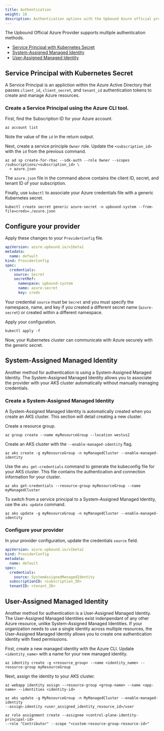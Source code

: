 ```yaml
---
title: Authentication 
weight: 10
description: Authentication options with the Upbound Azure official provider
---
```


The Upbound Official Azure Provider supports multiple authentication methods.

* [Service Principal with Kubernetes Secret]()
* [System-Assigned Managed Identity]()
* [User-Assigned Managed Identity]()

## Service Principal with Kubernetes Secret

A Service Principal is an appliction within the Azure Active Directory that
passes `client_id`, `client_secret`, and `tenant_id` authentication
tokens to create and manage Azure resources. 

### Create a Service Principal using the Azure CLI tool.

First, find the Subscription ID for your Azure account.

```shell
az account list
```

Note the value of the `id` in the return output. 

Next, create a service principle `Owner` role. Update the `<subscription_id>`
with the `id` from the previous command.

```shell
az ad sp create-for-rbac --sdk-auth --role Owner --scopes /subscriptions/<subscription_id> \
  > azure.json
```

The `azure.json` file in the command above contains the client ID, secret, and
tenant ID of your subscription.


Finally, use `kubectl` to associate your Azure credentials file with a generic
Kubernetes secret.

```shell
kubectl create secret generic azure-secret -n upbound-system --from-file=creds=./azure.json
```

## Configure your provider

Apply these changes to your `ProviderConfig` file. 

```yml
apiVersion: azure.upbound.io/v1beta1
metadata:
  name: default
kind: ProviderConfig
spec:
  credentials:
    source: Secret
    secretRef:
      namespace: upbound-system
      name: azure-secret
      key: creds
```

Your credential `source` must be `Secret` and you must specify the namespace,
name, and key if you created a different secret name (`azure-secret`) or
created within a different namespace.

Apply your configuration.

```shell
kubectl apply -f
```

Now, your Kubernetes cluster can communicate with Azure securely with the
generic secret.

## System-Assigned Managed Identity

Another method for authentication is using a System-Assigned Managed Identity.
The System-Assigned Managed Identity allows you to associate the provider with
your
AKS cluster automatically without manually
managing credentials.

### Create a System-Assigned Managed Identity

A System-Assigned Managed Identity is automatically created when you create
an AKS cluster. This section will detail creating a new
cluster.

Create a resource group.

```shell
az group create --name myResourceGroup --location westus2
```

Create an AKS cluster with the `--enable-managed-identity` flag.

```shell
az aks create -g myResourceGroup -n myManagedCluster --enable-managed-identity
```

Use the `aks get-credentials` command to generate the kubeconfig file
for your AKS cluster. This file contains the authentication and connection
information for your cluster.

```shell
az aks get-credentials --resource-group myResourceGroup --name myManagedCluster
```

To switch from a service principal to a System-Assigned Managed Identity,
use the `aks update` command.

```shell
az aks update -g myResourceGroup -n myManagedCluster --enable-managed-identity
```

### Configure your provider

In your provider configuration, update the credentials `source` field.

```yml
apiVersion: azure.upbound.io/v1beta1
kind: ProviderConfig
metadata:
  name: default
spec:
  credentials:
    source: SystemAssignedManagedIdentity
  subscriptionID: <subscription_ID>
  tenantID: <tenant_ID>
```

## User-Assigned Managed Identity

Another method for authentication is a User-Assigned Managed Identity. The
User-Assigned Managed Identities exist indenpendant of any other Azure
resource, unlike System-Assigned Managed Identities. If your organization
needs to use a single identity across multiple resources, the User-Assigned
Managed Identity allows you to create one authentication identity with
fixed permissions.

First, create a new managed identity with the Azure CLI. Update
`<identity_name>` with a name for your new managed identity.

```shell
az identity create -g <resource_group> --name <identity_name> --resource-group myResourceGroup
```

Next, assign the identity to your AKS cluster.

```shell
az webapp identity assign --resource-group <group-name> --name <app-name> --identities <identity-id>
```

```shell
az aks update -g MyResourceGroup -n MyManagedCluster --enable-managed-identity
--assign-identity <user_assigned_identity_resource_id>/user
```

```shell
az role assignment create --assignee <control-plane-identity-principal-id>
--role "Contributor" --scope "<custom-resource-group-resource-id>"
```
